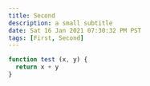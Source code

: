 ```yaml
---
title: Second
description: a small subtitle
date: Sat 16 Jan 2021 07:30:32 PM PST
tags: [First, Second]
---
```


```js
function test (x, y) {
  return x + y
}
```
